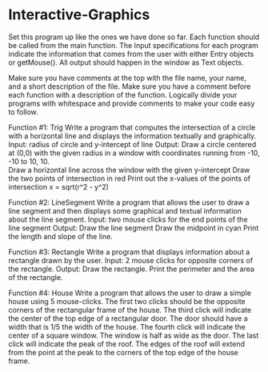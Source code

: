# Interactive-Graphics
Set this program up like the ones we have done so far.  Each function should be called from the main function. The Input specifications for each program indicate the information that comes from the user with either Entry objects or getMouse().  All output should happen in the window as Text objects.  

Make sure you have comments at the top with the file name, your name, and a short description of the file.
Make sure you have a comment before each function with a description of the function.
Logically divide your programs with whitespace and provide comments to make your code easy to follow.  

Function #1:  Trig
Write a program that computes the intersection of a circle with a horizontal line and displays the information textually and graphically.
Input: radius of circle and y-intercept of line
Output: 
Draw a circle centered at (0,0) with the given radius in a window with coordinates running from -10, -10 to 10, 10.  
Draw a horizontal line across the window with the given y-intercept
Draw the two points of intersection in red
Print out the x-values of the points of intersection
x = sqrt(r^2 - y^2)

Function #2: LineSegment
Write a program that allows the user to draw a line segment and then displays some graphical and textual information about the line segment.
Input: two mouse clicks for the end points of the line segment
Output: 
Draw the line segment
Draw the midpoint in cyan
Print the length and slope of the line.

Function #3: Rectangle
Write a program that displays information about a rectangle drawn by the user.
Input: 2 mouse clicks for opposite corners of the rectangle.
Output:
Draw the rectangle.
Print the perimeter and the area of the rectangle.

Function #4:  House
Write a program that allows the user to draw a simple house using 5 mouse-clicks.  The first two clicks should be the opposite corners of the rectangular frame of the house.  The third click will indicate the center of the top edge of a rectangular door.  The door should have a width that is 1/5 the width of the house.  The fourth click will indicate the center of a square window.  The window is half as wide as the door.  The last click will indicate the peak of the roof.  The edges of the roof will extend from the point at the peak to the corners of the top edge of the house frame.
